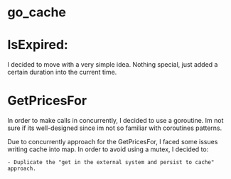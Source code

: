 # go_cache

# IsExpired:

I decided to move with a very simple idea. Nothing special, just added a certain duration into the current time. 

# GetPricesFor

In order to make calls in concurrently, I decided to use a goroutine. Im not sure if its well-designed since im not so familiar with coroutines patterns. <br>

Due to concurrently approach for the GetPricesFor, I faced some issues writing cache into map. In order to avoid using a mutex, I decided to:

    - Duplicate the "get in the external system and persist to cache" approach.